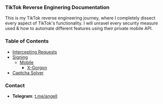 ### TikTok Reverse Enginering Documentation

This is my TikTok reverse engineering journey, where I completely dissect every aspect of TikTok's functionality. I will unravel every security measure used & how to automate different features using their private mobile API.

### Table of Contents 
- [Intercepting Requests](https://github.com/angelillija/TikTok/tree/main/Intercepting%20Requests)
- [Signing](https://github.com/angelillija/TikTok/tree/main/Signing)
    - [Mobile](https://github.com/angelillija/TikTok/tree/main/Signing/Mobile)
      - [X-Gorgon](https://github.com/angelillija/TikTok/tree/main/Signing/Mobile/X-Gorgon)
- [Captcha Solver](https://github.com/angelillija/TikTok/tree/main/Captcha%20Solver)

### Contact
- **Telegram**: [t.me/angell](https://t.me/angell)
